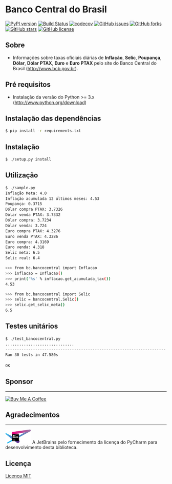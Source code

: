 # Banco Central do Brasil

[![PyPI version](https://badge.fury.io/py/bancocentralbrasil.svg)](https://badge.fury.io/py/bancocentralbrasil)
[![Build Status](https://travis-ci.org/leogregianin/bancocentralbrasil.svg)](https://travis-ci.org/leogregianin/bancocentralbrasil)
[![codecov](https://codecov.io/gh/leogregianin/bancocentralbrasil/branch/master/graph/badge.svg)](https://codecov.io/gh/leogregianin/bancocentralbrasil) 
[![GitHub issues](https://img.shields.io/github/issues/leogregianin/bancocentralbrasil.svg)](https://github.com/leogregianin/bancocentralbrasil/issues)
[![GitHub forks](https://img.shields.io/github/forks/leogregianin/bancocentralbrasil.svg)](https://github.com/leogregianin/bancocentralbrasil/network)
[![GitHub stars](https://img.shields.io/github/stars/leogregianin/bancocentralbrasil.svg)](https://github.com/leogregianin/bancocentralbrasil/stargazers)
[![GitHub license](https://img.shields.io/github/license/leogregianin/bancocentralbrasil.svg)](https://github.com/leogregianin/bancocentralbrasil)


Sobre
-------

  * Informações sobre taxas oficiais diárias de **Inflação**, **Selic**, **Poupança**, **Dólar**, **Dólar PTAX**, **Euro** e **Euro PTAX** pelo site do Banco Central do Brasil (http://www.bcb.gov.br).
   
Pré requisitos
-------

  * Instalação da versão do Python >= 3.x (http://www.python.org/download)
  
Instalação das dependências
-------

```bash
$ pip install -r requirements.txt
```

Instalação
-------

```bash
$ ./setup.py install
```

Utilização
-------

```bash
$ ./sample.py
Inflação Meta: 4.0
Inflação acumulada 12 últimos meses: 4.53
Poupança: 0.3715
Dólar compra PTAX: 3.7326
Dólar venda PTAX: 3.7332
Dólar compra: 3.7234
Dólar venda: 3.724
Euro compra PTAX: 4.3276
Euro venda PTAX: 4.3286
Euro compra: 4.3169
Euro venda: 4.318
Selic meta: 6.5
Selic real: 6.4
```

```bash
>>> from bc.bancocentral import Inflacao
>>> inflacao = Inflacao()
>>> print('%s' % inflacao.get_acumulada_tax())
4.53
```

```bash
>>> from bc.bancocentral import Selic
>>> selic = bancocentral.Selic()
>>> selic.get_selic_meta()
6.5
```

Testes unitários
---------

```bash
$ ./test_bancocentral.py
..............................
----------------------------------------------------------------------
Ran 30 tests in 47.580s

OK
```

## Sponsor
---------
<a href="https://www.buymeacoffee.com/leogregianin" target="_blank"><img src="https://cdn.buymeacoffee.com/buttons/lato-orange.png" alt="Buy Me A Coffee" style="height: 35px !important;width: 150px !important;" ></a>


## Agradecimentos
---------
<a href="https://www.jetbrains.com/pycharm/?from=bancocentralbrasil"><img src="jetbrains-variant-4.png" alt="JetBrains" width="80"></a> A JetBrains pelo fornecimento da licença do PyCharm para desenvolvimento desta biblioteca.


Licença
-------

[Licença MIT](LICENSE)
